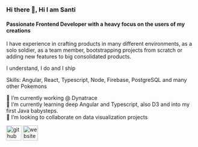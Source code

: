 ### Hi there 👋, Hi I am Santi
#### Passionate Frontend Developer with a heavy focus on the users of my creations

I have experience in crafting products in many different environments, as a solo soldier, as a team member, bootstrapping projects from scratch or adding new features to big consolidated products.

I understand, I do and I ship 

Skills: Angular, React, Typescript, Node, Firebase, PostgreSQL and many other Pokemons

🔭 I’m currently working @ Dynatrace  
🌱 I’m currently learning deep Angular and Typescript, also D3 and into my first Java babysteps.  
👯 I’m looking to collaborate on data visualization projects  

[<img src='https://cdn.jsdelivr.net/npm/simple-icons@3.0.1/icons/github.svg' alt='github' height='40'>](https://github.com/thir13en)  [<img src='https://cdn.jsdelivr.net/npm/simple-icons@3.0.1/icons/icloud.svg' alt='website' height='40'>](https://santiloopz.com)  

